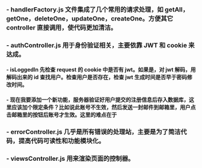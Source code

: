 ### - handlerFactory.js 文件集成了几个常用的请求处理，如 getAll，getOne，deleteOne，updateOne，createOne。方便其它 controller 直接调用，使代码更加清洁。

### - authController.js 用于身份验证相关，主要依靠 JWT 和 cookie 来达成。

#### - isLoggedIn 先检查 request 的 cookie 中是否有 jwt。如果是，对 jwt 解码，用解码出来的 id 查找用户。检查用户是否存在，检查 jwt 生成时间是否早于密码修改时间。

#### - 现在我要添加一个新功能，服务器验证好用户提交的注册信息后存入数据库，这里应该加个限定条件？比如说此账号不生效，然后发送一封邮件到邮箱里，用户点击邮箱里的按钮后账号才生效。这里的难点在于

### - errorController.js 几乎是所有错误的处理站，主要是为了简洁代码，提高代码可读性和功能模块化。

### - viewsController.js 用来渲染页面的控制器。
